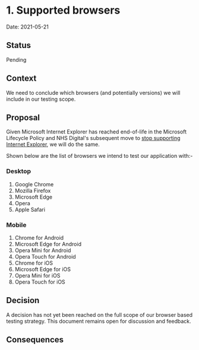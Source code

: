 # 1. Supported browsers

Date: 2021-05-21

## Status

Pending

## Context

We need to conclude which browsers (and potentially versions) we will include in our testing scope.

## Proposal

Given Microsoft Internet Explorer has reached end-of-life in the Microsoft Lifecycle Policy and NHS Digital's subsequent move to [stop supporting Internet Explorer](https://digital.nhs.uk/about-nhs-digital/standards-for-web-products/withdrawal-of-support-for-internet-explorer), we will do the same.

Shown below are the list of browsers we intend to test our application with:-

### Desktop

1. Google Chrome                
2. Mozilla Firefox              
3. Microsoft Edge               
4. Opera                        
5. Apple Safari                 

### Mobile

1. Chrome for Android
2. Microsoft Edge for Android
3. Opera Mini for Android
4. Opera Touch for Android
5. Chrome for iOS
6. Microsoft Edge for iOS
7. Opera Mini for iOS
8. Opera Touch for iOS

## Decision

A decision has not yet been reached on the full scope of our browser based testing strategy.  This document remains open for discussion and feedback.

## Consequences

